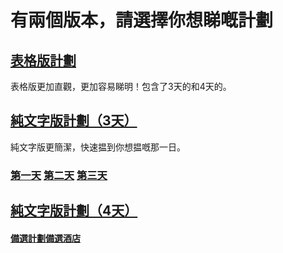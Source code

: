 # 有兩個版本，請選擇你想睇嘅計劃
## [表格版計劃](https://kdocs.cn/l/chuk7hkMLze5)
表格版更加直觀，更加容易睇明！包含了3天的和4天的。
## [純文字版計劃（3天）](./plan)
純文字版更簡潔，快速揾到你想揾嘅那一日。
### [第一天](./plan#第一天) [第二天](./plan#第二天（賽馬日）) [第三天](./plan#第三天)
## [純文字版計劃（4天）](./plan4)
#### [備選計劃](./spare-plan)[備選酒店](./spare-hotel)